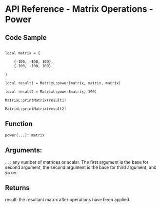 # API Reference - Matrix Operations - Power

## Code Sample

```

local matrix = {
	
	{-100, -100, 100},
	{-100, -100, 100},

}

local result1 = MatrixL:power(matrix, matrix, matrix)

local result2 = MatrixL:power(matrix, 100)

MatrixL:printMatrix(result1)

MatrixL:printMatrix(result2)

```
## Function

```
power(...): matrix
```

## Arguments:

… : any number of matrices or scalar. The first argument is the base for second argument, the second argument is the base for third argument, and so on.

## Returns

result: the resultant matrix after operations have been applied.
